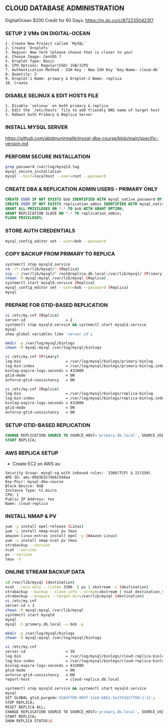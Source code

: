## CLOUD DATABASE ADMINISTRATION

DigitalOcean $200 Credit for 60 Days: https://m.do.co/c/8722350423f7

### SETUP 2 VMs ON DIGITAL-OCEAN
```
1. Create New Project called `MySQL`
2. Create `Droplets`
3. Region: New York (please choose that is closer to you)
4. Choose Image: CentOS 7
5. Droplet Type: Basic
6. CPU Options: Regular(SSD) 1GB/1CPU
7. Authentication Method - SSH Key - New SSH Key `Key-Name: cloud-db`
8. Quantity: 2
9. Droplet-1 Name: primary & Droplet-2 Name: replica
10. Create
```

### DISABLE SELINUX & EDIT HOSTS FILE
```
1. Disable `selinux` on both primary & replica
2. Edit the `/etc/hosts` file to add friendly DNS name of target host
3. Reboot both Primary & Replica Server
```

### INSTALL MYSQL SERVER
https://github.com/abidmunirmalik/mysql-dba-course/blob/main/specific-version.md


### PERFORM SECURE INSTALLATION
```sh
grep password /var/log/mysqld.log
mysql_secure_installation
mysql --host=localhost --user=root --password
```

### CREATE DBA & REPLICATION ADMIN USERS - PRIMARY ONLY
```sql
CREATE USER IF NOT EXISTS bob IDENTIFIED WITH mysql_native_password BY 'XXXXX';
CREATE USER IF NOT EXISTS replication_admin IDENTIFIED WITH mysql_native_password BY 'XXXXX';
GRANT ALL PRIVILEGES ON *.* TO bob WITH GRANT OPTION;
GRANT REPLICATION SLAVE ON *.* TO replication_admin;
FLUSH PRIVILEGES;
```

### STORE AUTH CREDENTIALS
```sh
mysql_config_editor set --user=bob --password
```

### COPY BACKUP FROM PRIMARY TO REPLICA
```sh
systemctl stop mysqld.service
rm -rf /var/lib/mysql/* (Replica)
scp -r /var/lib/mysql/* root@replica.db.local:/var/lib/mysql/ (Primary)
chown -R mysql:mysql /var/lib/mysql (Replica)
systemctl start mysqld.service (Replica)
mysql_config_editor set --user=bob --password (Replica)
mysql
```

### PREPARE FOR GTID-BASED REPLICATION
```sh
vi /etc/my.cnf (Replica)
server-id                  = 2
systemctl stop mysqld.service && systemctl start mysqld.service
mysql
show global variables like 'server_id';

mkdir -p /var/log/mysql/binlogs
chown -R mysql:mysql /var/log/mysql/binlogs

vi /etc/my.cnf (Primary)
log-bin                    = /var/log/mysql/binlogs/primary-binlog
log-bin-index              = /var/log/mysql/binlogs/primary-binlog.index
binlog-expire-logs-seconds = 432000
gtid-mode                  = ON
enforce-gtid-consistency   = ON

vi /etc/my.cnf (Replica)
log-bin                    = /var/log/mysql/binlogs/replica-binlog
log-bin-index              = /var/log/mysql/binlogs/replica-binlog.index
binlog-expire-logs-seconds = 432000
gtid-mode                  = ON
enforce-gtid-consistency   = ON
```

### SETUP GTID-BASED REPLICATION
```sql
CHANGE REPLICATION SOURCE TO SOURCE_HOST='primary.db.local', SOURCE_USER='replication_admin', SOURCE_PASSWORD='XXXXX', SOURCE_AUTO_POSITION=1;
START REPLICA;
```

### AWS REPLICA SETUP
* Create EC2 on AWS as:
```
Security Group: mysql-sg with inbound rules:  3306(TCP) & 22(SSH)
AMI-ID: ami-09d3b3274b6c5d4aa
Key-Pair: mysql-dba-course
Block Device: 8GB
Instance Type: t2.micro
CPU: 1
Public IP Address: Yes
Name: cloud-replica
```

### INSTALL NMAP & PV
```sh
yum -y install epel-release (Linux)
yum -y install nmap-ncat pv tmux
amazon-linux-extras install epel -y (Amazon Linux)
yum -y install nmap-ncat pv tmux
xtrabackup --version
ncat --version
pv --version
tmux -V
```

### ONLINE STREAM BACKUP DATA
```sh
cd /var/lib/mysql (destination)
ncat --recv-only --listen 3306  | pv | xbstream -x (destination)
xtrabackup --backup --slave-info --stream=xbstream | ncat destination_server 3306 (source)
xtrabackup --prepare --target-dir=/var/lib/mysql (destination)
vi /etc/my.cnf
server-id = 3
chown -R mysql:mysql /var/lib/mysql
systemctl start mysqld
mysql
mysql -h primary.db.local -u bob -p

mkdir -p /var/log/mysql/binlogs
chown -R mysql:mysql /var/log/mysql/binlogs

vi /etc/my.cnf
server-id                  = 30
log-bin                    = /var/log/mysql/binlogs/cloud-replica-binlog
log-bin-index              = /var/log/mysql/binlogs/cloud-replica-binlog.index
binlog-expire-logs-seconds = 432000
gtid-mode                  = ON
enforce-gtid-consistency   = ON
report-host                = cloud-replica.db.local

systemctl stop mysqld.service && systemctl start mysqld.service
mysql
SET GLOBAL gtid_purged='d10df700-993f-11ed-b8b1-5e2741d17760:1-11';
STOP REPLICA;
RESET REPLICA ALL;
CHANGE REPLICATION SOURCE TO SOURCE_HOST='primary.db.local', SOURCE_USER='replication_admin', SOURCE_PASSWORD='XXXXX', SOURCE_AUTO_POSITION=1;
START REPLICA;
SHOW REPLICA STATUS\G
```
